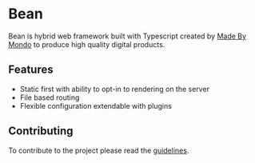 # Bean

Bean is hybrid web framework built with Typescript created
by [Made By Mondo](https:madebymondo.com) to produce high
quality digital products.

## Features

- Static first with ability to opt-in to rendering on the server
- File based routing
- Flexible configuration extendable with plugins

## Contributing

To contribute to the project please read the [guidelines](./CONTRIBUTING.md).
